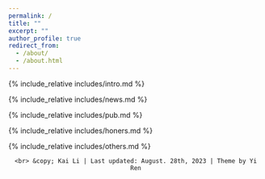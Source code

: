 ```yaml
---
permalink: /
title: ""
excerpt: ""
author_profile: true
redirect_from: 
  - /about/
  - /about.html
---
```


<span class='show_paper_citations' data='DhtAFkwAAAAJ:ALROH1vI_8AC'></span>
{% include_relative includes/intro.md %}

{% include_relative includes/news.md %}

{% include_relative includes/pub.md %}

{% include_relative includes/honers.md %}

{% include_relative includes/others.md %}

<center>
    <script type='text/javascript' id='clustrmaps' src='//cdn.clustrmaps.com/map_v2.js?cl=ffffff&w=300&t=tt&d=pGgE1hMket84twOks8hu76lWjl5ORukOJRPcVR9nRBI&co=2d78ad&ct=ffffff&cmo=3acc3a&cmn=ff5353'></script>

    <br> &copy; Kai Li | Last updated: August. 28th, 2023 | Theme by Yi Ren
</center>
